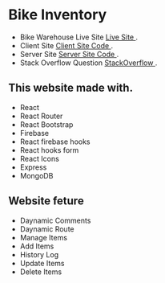 # Bike Inventory 

* Bike Warehouse Live Site [Live Site ](https://bike-inventory-21a8e.web.app/).
* Client Site [Client Site Code ](https://github.com/ProgrammingHeroWC4/warehouse-management-server-side-abunaem123).
* Server Site [Server Site Code ](https://github.com/ProgrammingHeroWC4/warehouse-management-client-side-abunaem123).
* Stack Overflow Question [StackOverflow ](https://stackoverflow.com/questions/72319918/bad-auth-authentication-failed).

## This website made with.
* React
* React Router
* React Bootstrap
* Firebase
* React firebase hooks
* React hooks form
* React Icons
* Express
* MongoDB

## Website feture
* Daynamic Comments
* Daynamic Route
* Manage Items
* Add Items
* History Log
* Update Items
* Delete Items
